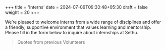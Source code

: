 +++
title = 'Interns'
date = 2024-07-09T09:30:48+05:30
draft = false
weight = 20
+++

We’re pleased to welcome interns from a wide range of disciplines and offer a friendly, supportive environment that values learning and mentorship. Please fill in the form below to inquire about internships at Sethu.

> Quotes from previous Volunteers
